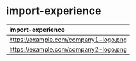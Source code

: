 # import-experience

| import-experience |
| :---- |
| https://example.com/company1-logo.png | Software Engineer | Tech Company A | Jan 2020 - Present |
| https://example.com/company2-logo.png | Junior Developer | Tech Startup B | Jun 2018 - Dec 2019 |